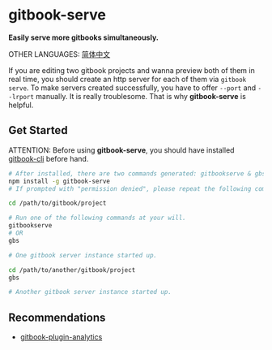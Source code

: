 #   gitbook-serve
__Easily serve more gitbooks simultaneously.__

OTHER LANGUAGES: [简体中文](./README.zh_CN.md)

If you are editing two gitbook projects and wanna preview both of them in real time, you should create an http server for each of them via `gitbook serve`. To make servers created successfully, you have to offer `--port` and `--lrport` manually. It is really troublesome. That is why __gitbook-serve__ is helpful.

##  Get Started

ATTENTION: Before using __gitbook-serve__, you should have installed [gitbook-cli](https://www.npmjs.com/package/gitbook-cli) before hand.

```bash
# After installed, there are two commands generated: gitbookserve & gbs
npm install -g gitbook-serve
# If prompted with "permission denied", please repeat the following command with "sudo" prefixed.

cd /path/to/gitbook/project

# Run one of the following commands at your will.
gitbookserve 
# OR
gbs

# One gitbook server instance started up.

cd /path/to/another/gitbook/project
gbs

# Another gitbook server instance started up.
```

##  Recommendations

*   [gitbook-plugin-analytics](https://www.npmjs.com/package/gitbook-plugin-analytics)